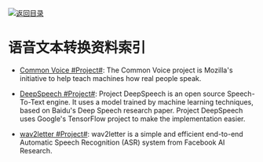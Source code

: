 [![返回目录](https://parg.co/UGo)](https://github.com/wxyyxc1992/Awesome-Reference) 


# 语音文本转换资料索引

* [Common Voice #Project#](https://voice.mozilla.org/): The Common Voice project is Mozilla's initiative to help teach machines how real people speak.

* [DeepSpeech #Project#](https://github.com/mozilla/DeepSpeech): Project DeepSpeech is an open source Speech-To-Text engine. It uses a model trained by machine learning techniques, based on Baidu's Deep Speech research paper. Project DeepSpeech uses Google's TensorFlow project to make the implementation easier.

* [wav2letter #Project#](https://parg.co/UM8): wav2letter is a simple and efficient end-to-end Automatic Speech Recognition (ASR) system from Facebook AI Research.
